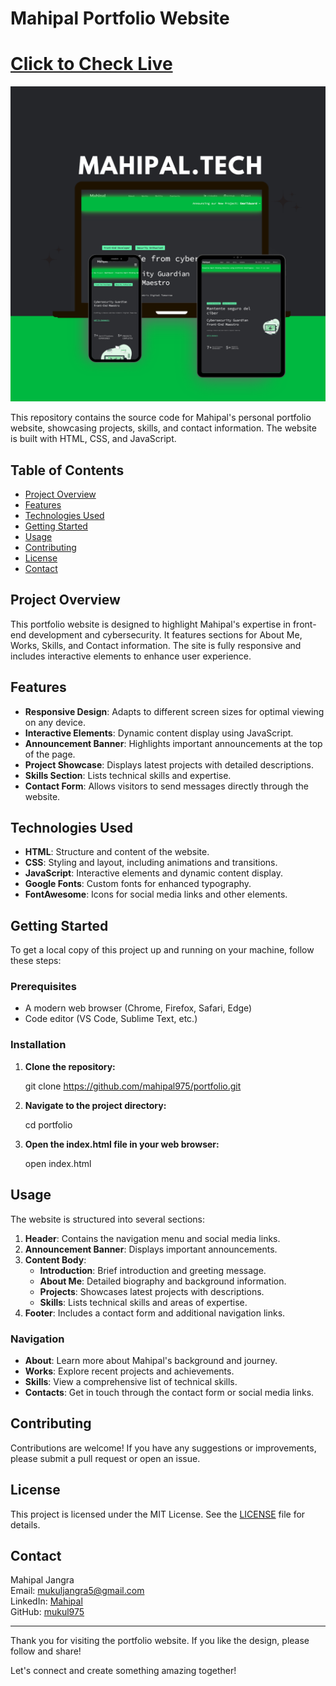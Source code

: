 
# Mahipal Portfolio Website

<h1><a href="https://mahipal.tech/"> Click to Check Live</a></h1>
<img src="assets/Mockup.png"><br>

This repository contains the source code for Mahipal's personal portfolio website, showcasing projects, skills, and contact information. The website is built with HTML, CSS, and JavaScript.

## Table of Contents

- [Project Overview](#project-overview)
- [Features](#features)
- [Technologies Used](#technologies-used)
- [Getting Started](#getting-started)
- [Usage](#usage)
- [Contributing](#contributing)
- [License](#license)
- [Contact](#contact)

## Project Overview

This portfolio website is designed to highlight Mahipal's expertise in front-end development and cybersecurity. It features sections for About Me, Works, Skills, and Contact information. The site is fully responsive and includes interactive elements to enhance user experience.

## Features

- **Responsive Design**: Adapts to different screen sizes for optimal viewing on any device.
- **Interactive Elements**: Dynamic content display using JavaScript.
- **Announcement Banner**: Highlights important announcements at the top of the page.
- **Project Showcase**: Displays latest projects with detailed descriptions.
- **Skills Section**: Lists technical skills and expertise.
- **Contact Form**: Allows visitors to send messages directly through the website.

## Technologies Used

- **HTML**: Structure and content of the website.
- **CSS**: Styling and layout, including animations and transitions.
- **JavaScript**: Interactive elements and dynamic content display.
- **Google Fonts**: Custom fonts for enhanced typography.
- **FontAwesome**: Icons for social media links and other elements.

## Getting Started

To get a local copy of this project up and running on your machine, follow these steps:

### Prerequisites

- A modern web browser (Chrome, Firefox, Safari, Edge)
- Code editor (VS Code, Sublime Text, etc.)

### Installation

1. **Clone the repository:**
   

   git clone https://github.com/mahipal975/portfolio.git


3. **Navigate to the project directory:**

  
   cd portfolio
  

5. **Open the index.html file in your web browser:**

    
   open index.html

## Usage

The website is structured into several sections:

1. **Header**: Contains the navigation menu and social media links.
2. **Announcement Banner**: Displays important announcements.
3. **Content Body**: 
   - **Introduction**: Brief introduction and greeting message.
   - **About Me**: Detailed biography and background information.
   - **Projects**: Showcases latest projects with descriptions.
   - **Skills**: Lists technical skills and areas of expertise.
4. **Footer**: Includes a contact form and additional navigation links.

### Navigation

- **About**: Learn more about Mahipal's background and journey.
- **Works**: Explore recent projects and achievements.
- **Skills**: View a comprehensive list of technical skills.
- **Contacts**: Get in touch through the contact form or social media links.

## Contributing

Contributions are welcome! If you have any suggestions or improvements, please submit a pull request or open an issue.

## License

This project is licensed under the MIT License. See the [LICENSE](LICENSE) file for details.

## Contact

Mahipal Jangra  
Email: [mukuljangra5@gmail.com](mailto:mukuljangra5@gmail.com)  
LinkedIn: [Mahipal](https://www.linkedin.com/in/mahipal975/)  
GitHub: [mukul975](https://github.com/mukul975)  

---

Thank you for visiting the portfolio website. If you like the design, please follow and share!

Let's connect and create something amazing together!
